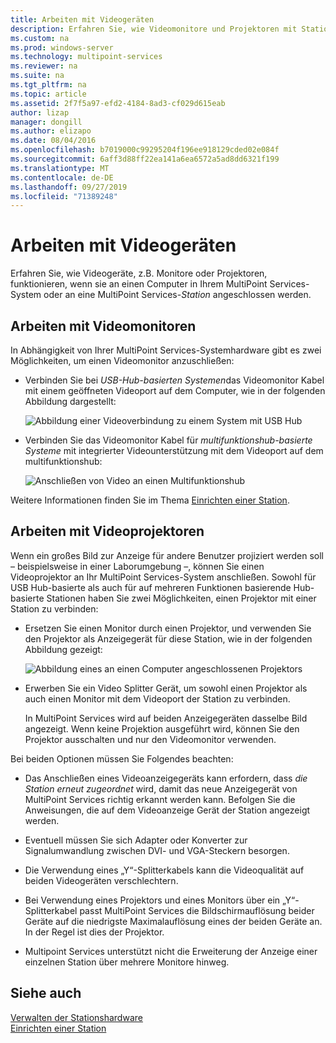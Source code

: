 ```yaml
---
title: Arbeiten mit Videogeräten
description: Erfahren Sie, wie Videomonitore und Projektoren mit Stationen in Multipoint Services funktionieren.
ms.custom: na
ms.prod: windows-server
ms.technology: multipoint-services
ms.reviewer: na
ms.suite: na
ms.tgt_pltfrm: na
ms.topic: article
ms.assetid: 2f7f5a97-efd2-4184-8ad3-cf029d615eab
author: lizap
manager: dongill
ms.author: elizapo
ms.date: 08/04/2016
ms.openlocfilehash: b7019000c99295204f196ee918129cded02e084f
ms.sourcegitcommit: 6aff3d88ff22ea141a6ea6572a5ad8dd6321f199
ms.translationtype: MT
ms.contentlocale: de-DE
ms.lasthandoff: 09/27/2019
ms.locfileid: "71389248"
---
```

# <a name="work-with-video-devices"></a>Arbeiten mit Videogeräten
Erfahren Sie, wie Videogeräte, z.B. Monitore oder Projektoren, funktionieren, wenn sie an einen Computer in Ihrem MultiPoint Services-System oder an eine MultiPoint Services-*Station* angeschlossen werden.  
  
## <a name="working-with-video-monitors"></a>Arbeiten mit Videomonitoren  
In Abhängigkeit von Ihrer MultiPoint Services-Systemhardware gibt es zwei Möglichkeiten, um einen Videomonitor anzuschließen:  
  
-   Verbinden Sie bei *USB-Hub-basierten Systemen*das Videomonitor Kabel mit einem geöffneten Videoport auf dem Computer, wie in der folgenden Abbildung dargestellt:  
  
    ![Abbildung einer Videoverbindung zu einem System mit USB Hub](./media/WMSVideoConnection.gif)  
  
-   Verbinden Sie das Videomonitor Kabel für *multifunktionshub-basierte Systeme* mit integrierter Videounterstützung mit dem Videoport auf dem multifunktionshub:  
  
    ![Anschließen von Video an einen Multifunktionshub](./media/WMSMultifunctionHubVideoConnection.gif)  
  
Weitere Informationen finden Sie im Thema [Einrichten einer Station](Set-Up-a-Station.md).  
  
## <a name="working-with-video-projectors"></a>Arbeiten mit Videoprojektoren  
Wenn ein großes Bild zur Anzeige für andere Benutzer projiziert werden soll – beispielsweise in einer Laborumgebung –, können Sie einen Videoprojektor an Ihr MultiPoint Services-System anschließen. Sowohl für USB Hub-basierte als auch für auf mehreren Funktionen basierende Hub-basierte Stationen haben Sie zwei Möglichkeiten, einen Projektor mit einer Station zu verbinden:  
  
-   Ersetzen Sie einen Monitor durch einen Projektor, und verwenden Sie den Projektor als Anzeigegerät für diese Station, wie in der folgenden Abbildung gezeigt:  
  
    ![Abbildung eines an einen Computer angeschlossenen Projektors](./media/WMSVideoProjectorConnection.gif)  
  
-   Erwerben Sie ein Video Splitter Gerät, um sowohl einen Projektor als auch einen Monitor mit dem Videoport der Station zu verbinden.  
  
    In MultiPoint Services wird auf beiden Anzeigegeräten dasselbe Bild angezeigt. Wenn keine Projektion ausgeführt wird, können Sie den Projektor ausschalten und nur den Videomonitor verwenden.  
  
Bei beiden Optionen müssen Sie Folgendes beachten:  
  
-   Das Anschließen eines Videoanzeigegeräts kann erfordern, dass *die Station erneut zugeordnet* wird, damit das neue Anzeigegerät von MultiPoint Services richtig erkannt werden kann. Befolgen Sie die Anweisungen, die auf dem Videoanzeige Gerät der Station angezeigt werden.  
  
-   Eventuell müssen Sie sich Adapter oder Konverter zur Signalumwandlung zwischen DVI- und VGA-Steckern besorgen.  
  
-   Die Verwendung eines „Y“-Splitterkabels kann die Videoqualität auf beiden Videogeräten verschlechtern.  
  
-   Bei Verwendung eines Projektors und eines Monitors über ein „Y“-Splitterkabel passt MultiPoint Services die Bildschirmauflösung beider Geräte auf die niedrigste Maximalauflösung eines der beiden Geräte an. In der Regel ist dies der Projektor.  
  
-   Multipoint Services unterstützt nicht die Erweiterung der Anzeige einer einzelnen Station über mehrere Monitore hinweg.  
  
## <a name="see-also"></a>Siehe auch  
[Verwalten der Stationshardware](Manage-Station-Hardware.md)  
[Einrichten einer Station](Set-Up-a-Station.md) 